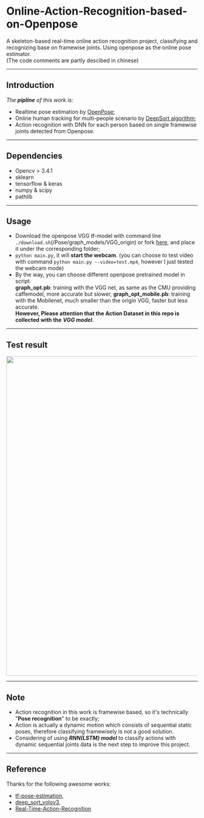 # Online-Action-Recognition-based-on-Openpose
A skeleton-based real-time online action recognition project, classifying and recognizing base on framewise joints. Using openpose as the online pose estimator.   
(The code comments are partly descibed in chinese)


------
## Introduction
*The **pipline** of this work is:*   
 - Realtime pose estimation by [OpenPose](https://github.com/CMU-Perceptual-Computing-Lab/openpose);   
 - Online human tracking for multi-people scenario by [DeepSort algorithm](https://github.com/nwojke/deep_sortv);   
 - Action recognition with DNN for each person based on single framewise joints detected from Openpose.


------
## Dependencies
 - Opencv > 3.4.1   
 - sklearn
 - tensorflow & keras
 - numpy & scipy 
 - pathlib
 
 
------
## Usage
 - Download the openpose VGG tf-model with command line `./download.sh`(/Pose/graph_models/VGG_origin) or fork [here](https://pan.baidu.com/s/1XT8pHtNP1FQs3BPHgD5f-A#list/path=%2Fsharelink1864347102-902260820936546%2Fopenpose%2Fopenpose%20graph%20model%20coco&parentPath=%2Fsharelink1864347102-902260820936546), and place it under the corresponding folder; 
 - `python main.py`, it will **start the webcam**. 
 (you can choose to test video with command `python main.py --video=test.mp4`, however I just tested the webcam mode)   
 - By the way, you can choose different openpose pretrained model in script.    
 **graph_opt.pb**: training with the VGG net, as same as the CMU providing caffemodel, more accurate but slower, **graph_opt_mobile.pb**:  training with the Mobilenet, much smaller than the origin VGG, faster but less accurate.   
 **However, Please attention that the Action Dataset in this repo is collected with the** ***VGG model.***


------
## Test result
<p align="center">
    <img src="https://github.com/LZQthePlane/Online-Action-Recognition-based-on-Openpose/blob/master/test_out/webcam_test_out.gif", width="840">
 

-------
## Note
 - Action recognition in this work is framewise based, so it's technically "**Pose recognition**" to be exactly;   
 - Action is actually a dynamic motion which consists of sequential static poses, therefore classifying framewisely is not a good solution.
 - Considering of using ***RNN(LSTM) model*** to classify actions with dynamic sequential joints data is the next step to improve this project.


------
## Reference
Thanks for the following awesome works:    
 - [tf-pose-estimation](https://github.com/ildoonet/tf-pose-estimation),   
 - [deep_sort_yolov3](https://github.com/Qidian213/deep_sort_yolov3),    
 - [Real-Time-Action-Recognition](https://github.com/TianzhongSong/Real-Time-Action-Recognition)
